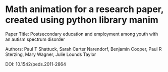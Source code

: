 # Math animation for a research paper, created using python library manim

Paper Title: Postsecondary education and employment among youth with an autism spectrum disorder

Authors: Paul T Shattuck, Sarah Carter Narendorf, Benjamin Cooper, Paul R Sterzing, Mary Wagner, Julie Lounds Taylor

DOI: 10.1542/peds.2011-2864
